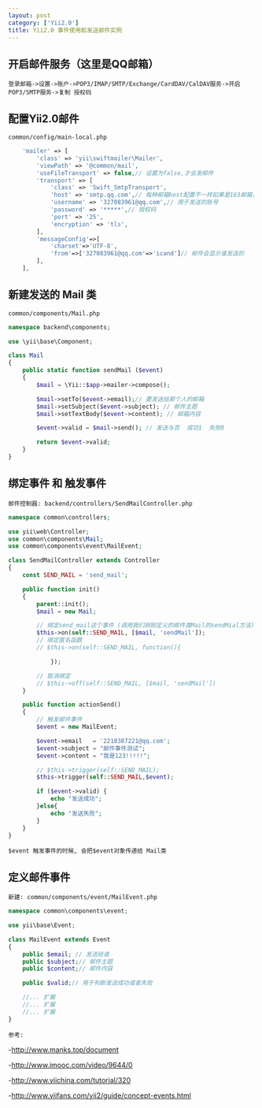 ```yaml
---
layout: post
category: ['Yii2.0']
title: Yii2.0 事件使用和发送邮件实例
---
```

## 开启邮件服务（这里是QQ邮箱）
`登录邮箱->设置->账户->POP3/IMAP/SMTP/Exchange/CardDAV/CalDAV服务->开启 POP3/SMTP服务->复制 授权码`

## 配置Yii2.0邮件
`common/config/main-local.php`
```php
    'mailer' => [
        'class' => 'yii\swiftmailer\Mailer',
        'viewPath' => '@common/mail',
        'useFileTransport' => false,// 设置为false,才会发邮件
        'transport' => [
            'class' => 'Swift_SmtpTransport',
            'host' => 'smtp.qq.com',// 每种邮箱host配置不一样如果是163邮箱，host改为smtp.163.com
            'username' => '327083961@qq.com',// 用于发送的账号
            'password' => '*****',// 授权码
            'port' => '25',
            'encryption' => 'tls',
        ],
        'messageConfig'=>[
            'charset'=>'UTF-8',
            'from'=>['327083961@qq.com'=>'icand']// 邮件会显示谁发送的
        ],
    ],
```

## 新建发送的 Mail 类
`common/components/Mail.php`

```php
namespace backend\components;

use \yii\base\Component;

class Mail
{
    public static function sendMail ($event)
    {
	    $mail = \Yii::$app->mailer->compose();

	    $mail->setTo($event->email);// 要发送给那个人的邮箱
	    $mail->setSubject($event->subject); // 邮件主题
	    $mail->setTextBody($event->content); // 邮箱内容

        $event->valid = $mail->send(); // 发送与否  成功1  失败0

        return $event->valid;
    }
}
```

## 绑定事件 和 触发事件
`邮件控制器: backend/controllers/SendMailController.php`

```php
namespace common\controllers;

use yii\web\Controller;
use common\components\Mail;
use common\components\event\MailEvent;

class SendMailController extends Controller
{
	const SEND_MAIL = 'send_mail';

	public function init()
	{
		parent::init();
		$mail = new Mail;

		// 绑定send_mail这个事件 (调用我们刚刚定义的邮件类Mail的sendMial方法)
		$this->on(self::SEND_MAIL, [$mail, 'sendMail']);
		// 绑定匿名函数
		// $this->on(self::SEND_MAIL, function(){

			});

		// 取消绑定
		// $this->off(self::SEND_MAIL, [$mail, 'sendMail'])
	}

	public function actionSend()
	{
		// 触发邮件事件
		$event = new MailEvent;

		$event->email   = '2218387221@qq.com';
		$event->subject = "邮件事件测试";
		$event->content = "我是123!!!!!";

		// $this->trigger(self::SEND_MAIL);
		$this->trigger(self::SEND_MAIL,$event);

		if ($event->valid) {
			echo "发送成功";
		}else{
			echo "发送失败";
		}
	}
}
```

`$event 触发事件的时候, 会把$event对象传递给 Mail类`

## 定义邮件事件
`新建: common/components/event/MailEvent.php`

```php
namespace common\components\event;

use yii\base\Event;

class MailEvent extends Event
{
    public $email; // 发送给谁
    public $subject;// 邮件主题
    public $content;// 邮件内容

    public $valid;// 用于判断发送成功或者失败

    //... 扩展
    //... 扩展
    //... 扩展
}

```

`参考:`

-<http://www.manks.top/document>

-<http://www.imooc.com/video/9644/0>

-<http://www.yiichina.com/tutorial/320>

-<http://www.yiifans.com/yii2/guide/concept-events.html>

